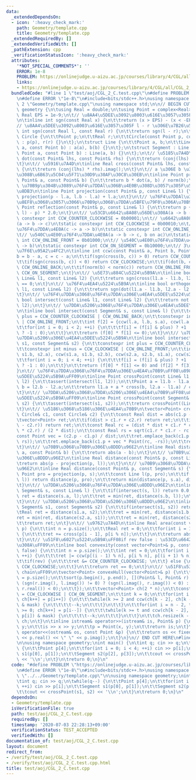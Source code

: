 ```yaml
---
data:
  _extendedDependsOn:
  - icon: ':heavy_check_mark:'
    path: Geometry/template.cpp
    title: Geometry/template.cpp
  _extendedRequiredBy: []
  _extendedVerifiedWith: []
  _pathExtension: cpp
  _verificationStatusIcon: ':heavy_check_mark:'
  attributes:
    '*NOT_SPECIAL_COMMENTS*': ''
    ERROR: 1e-8
    PROBLEM: https://onlinejudge.u-aizu.ac.jp/courses/library/4/CGL/all/CGL_2_C
    links:
    - https://onlinejudge.u-aizu.ac.jp/courses/library/4/CGL/all/CGL_2_C
  bundledCode: "#line 1 \"test/aoj/CGL_2_C.test.cpp\"\n#define PROBLEM \"https://onlinejudge.u-aizu.ac.jp/courses/library/4/CGL/all/CGL_2_C\"\
    \n#define ERROR \"1e-8\"\n#include<bits/stdc++.h>\nusing namespace std;\n\n#line\
    \ 2 \"Geometry/template.cpp\"\nusing namespace std;\n\n// BEGIN CUT HERE\nnamespace\
    \ geometry {\n\tusing Real = double;\n\tusing Point = complex<Real>;\n\tconstexpr\
    \ Real EPS = 1e-9;\n\t// \u8AA4\u5DEE\u3092\u8003\u616E\u3057\u305F\u7B26\u53F7\
    \n\tinline int sgn(const Real x) {\n\t\treturn (x > EPS) - (x < -EPS);\n\t}\n\t\
    // \u8AA4\u5DEE\u3092\u8003\u616E\u3057\u305F l - r \u306E\u7B26\u53F7\n\tinline\
    \ int sgn(const Real l, const Real r) {\n\t\treturn sgn(l - r);\n\t}\n\tstruct\
    \ Circle {\n\t\tPoint p;\n\t\tReal r;\n\t\tCircle(const Point p, const Real r)\
    \ : p(p), r(r) {}\n\t};\n\tstruct Line {\n\t\tPoint a, b;\n\t\tLine(const Point\
    \ a, const Point b) : a(a), b(b) {}\n\t};\n\tstruct Segment : Line {\n\t\tSegment(const\
    \ Point a, const Point b) : Line(a, b) {}\n\t};\n\t// \u5185\u7A4D\n\tinline Real\
    \ dot(const Point& lhs, const Point& rhs) {\n\t\treturn (conj(lhs) * rhs).real();\n\
    \t}\n\t// \u5916\u7A4D\n\tinline Real cross(const Point& lhs, const Point& rhs)\
    \ {\n\t\treturn (conj(lhs) * rhs).imag();\n\t}\n\t// a \u306E b \u306B\u5BFE\u3059\
    \u308B\u6B63\u5C04\u5F71\u30D9\u30AF\u30C8\u30EB\n\tinline Point projection(const\
    \ Point& a, const Point& b) {\n\t\treturn b * dot(a, b) / norm(b);\n\t}\n\t//\
    \ \u70B9p\u304B\u3089\u76F4\u7DDAl\u306B\u4E0B\u308D\u3057\u305F\u5782\u7DDA\u306E\
    \u8DB3\n\tinline Point projection(const Point& p, const Line& l) {\n\t\treturn\
    \ projection(p - l.a, l.b - l.a) + l.a;\n\t}\n\t// \u76F4\u7DDAl\u3092\u5BFE\u79F0\
    \u8EF8\u3068\u3057\u3066\u70B9p\u3068\u7DDA\u5BFE\u79F0\u306A\u70B9\n\tinline\
    \ Point reflection(const Point& p, const Line& l) {\n\t\treturn p + (projection(p,\
    \ l) - p) * 2.0;\n\t}\n\t// \u53CD\u6642\u8A08\u56DE\u308A(a -> b -> c)\n\tstatic\
    \ constexpr int CCW_COUNTER_CLOCKWISE = 0b00001;\n\t// \u6642\u8A08\u56DE\u308A\
    (a -> b -> c)\n\tstatic constexpr int CCW_CLOCKWISE = 0b00010;\n\t// \u540C\u4E00\
    \u76F4\u7DDA\u4E0A(c -> a -> b)\n\tstatic constexpr int CCW_ONLINE_BACK = 0b00100;\n\
    \t// \u540C\u4E00\u76F4\u7DDA\u4E0A(a -> b -> c, b on ac)\n\tstatic constexpr\
    \ int CCW_ONLINE_FRONT = 0b01000;\n\t// \u540C\u4E00\u76F4\u7DDA\u4E0A(a -> c\
    \ -> b)\n\tstatic constexpr int CCW_ON_SEGMENT = 0b10000;\n\t// 3\u70B9\u306E\u4F4D\
    \u7F6E\u95A2\u4FC2\n\tinline int ccw(const Point& a, Point b, Point c) {\n\t\t\
    b = b - a, c = c - a;\n\t\tif(sgn(cross(b, c)) > 0) return CCW_COUNTER_CLOCKWISE;\n\
    \t\tif(sgn(cross(b, c)) < 0) return CCW_CLOCKWISE;\n\t\tif(dot(b, c) < 0) return\
    \ CCW_ONLINE_BACK;\n\t\tif(norm(b) < norm(c)) return CCW_ONLINE_FRONT;\n\t\treturn\
    \ CCW_ON_SEGMENT;\n\t}\n\t// \u5E73\u884C\u5224\u5B9A\n\tinline bool parallel(const\
    \ Line& l1, const Line& l2) {\n\t\treturn sgn(cross(l1.a - l1.b, l2.a - l2.b))\
    \ == 0;\n\t}\n\t// \u76F4\u4EA4\u5224\u5B9A\n\tinline bool orthogonal(const Line&\
    \ l1, const Line& l2) {\n\t\treturn sgn(dot(l1.a - l1.b, l2.a - l2.b)) == 0;\n\
    \t}\n\t// \u76F4\u7DDA\u3068\u76F4\u7DDA\u306E\u4EA4\u5DEE\u5224\u5B9A\n\tinline\
    \ bool intersect(const Line& l1, const Line& l2) {\n\t\treturn not parallel(l1,\
    \ l2);\n\t}\n\t// \u7DDA\u5206\u3068\u76F4\u7DDA\u306E\u4EA4\u5DEE\u5224\u5B9A\
    \n\tinline bool intersect(const Segment& s, const Line& l) {\n\t\tconstexpr int\
    \ plus = CCW_COUNTER_CLOCKWISE | CCW_ONLINE_BACK;\n\t\tconstexpr int minus = CCW_CLOCKWISE\
    \ | CCW_ONLINE_FRONT;\n\t\tint f[2] = {ccw(l.a, l.b, s.a), ccw(l.a, l.b, s.b)};\n\
    \t\tfor(int i = 0; i < 2; ++i) {\n\t\t\tf[i] = (f[i] & plus) ? +1 : ((f[i] & minus)\
    \ ? -1 : 0);\n\t\t}\n\t\treturn (f[0] * f[1] <= 0);\n\t}\n\t// \u7DDA\u5206\u3068\
    \u7DDA\u5206\u306E\u4EA4\u5DEE\u5224\u5B9A\n\tinline bool intersect(const Segment&\
    \ s1, const Segment& s2) {\n\t\tconstexpr int plus = CCW_COUNTER_CLOCKWISE | CCW_ONLINE_BACK;\n\
    \t\tconstexpr int minus = CCW_CLOCKWISE | CCW_ONLINE_FRONT;\n\t\tint f[4] = {ccw(s1.a,\
    \ s1.b, s2.a), ccw(s1.a, s1.b, s2.b), ccw(s2.a, s2.b, s1.a), ccw(s2.a, s2.b, s1.b)};\n\
    \t\tfor(int i = 0; i < 4; ++i) {\n\t\t\tf[i] = (f[i] & plus) ? +1 : ((f[i] & minus)\
    \ ? -1 : 0);\n\t\t}\n\t\treturn (f[0] * f[1] <= 0) and (f[2] * f[3] <= 0);\n\t\
    }\n\t// \u76F4\u7DDA\u3068\u76F4\u7DDA\u306E\u4EA4\u70B9\uFF08\u8981\uFF1A\u4EA4\
    \u5DEE\u5224\u5B9A\uFF09\n\tinline Point crossPoint(const Line& l1, const Line&\
    \ l2) {\n\t\tassert(intersect(l1, l2));\n\t\tPoint a = l1.b - l1.a;\n\t\tPoint\
    \ b = l2.b - l2.a;\n\t\treturn l1.a + a * cross(b, l2.a - l1.a) / cross(b, a);\n\
    \t}\n\t// \u7DDA\u5206\u3068\u7DDA\u5206\u306E\u4EA4\u70B9\uFF08\u8981\uFF1A\u4EA4\
    \u5DEE\u5224\u5B9A\uFF09\n\tinline Point crossPoint(const Segment& s1, const Segment&\
    \ s2) {\n\t\tassert(intersect(s1, s2));\n\t\treturn crossPoint((Line)s1, (Line)s2);\n\
    \t}\n\t// \u5186\u3068\u5186\u306E\u4EA4\u70B9\n\tvector<Point> crossPoint(const\
    \ Circle& c1, const Circle& c2) {\n\t\tconst Real dist = abs(c1.p - c2.p);\n\t\
    \tvector<Point> ret;\n\t\tif(dist > c1.r + c2.r) return ret;\n\t\tif(dist < abs(c1.r\
    \ - c2.r)) return ret;\n\t\tconst Real rc = (dist * dist + c1.r * c1.r - c2.r\
    \ * c2.r) / (2 * dist);\n\t\tconst Real rs = sqrt(c1.r * c1.r - rc * rc);\n\t\t\
    const Point vec = (c2.p - c1.p) / dist;\n\t\tret.emplace_back(c1.p + vec * Point(rc,\
    \ rs));\n\t\tret.emplace_back(c1.p + vec * Point(rc, -rs));\n\t\treturn ret;\n\
    \t}\n\t// \u70B9\u3068\u70B9\u306E\u8DDD\u96E2\n\tinline Real distance(const Point&\
    \ a, const Point& b) {\n\t\treturn abs(a - b);\n\t}\n\t// \u70B9\u3068\u76F4\u7DDA\
    \u306E\u8DDD\u96E2\n\tinline Real distance(const Point& p, const Line& l) {\n\t\
    \treturn abs(p - projection(p, l));\n\t}\n\t// \u70B9\u3068\u7DDA\u5206\u306E\u8DDD\
    \u96E2\n\tinline Real distance(const Point& p, const Segment& s) {\n\t\tconst\
    \ Point pro = projection(p, s);\n\t\tconst Line l(p, pro);\n\t\tif(intersect(s,\
    \ l)) return distance(p, pro);\n\t\treturn min(distance(p, s.a), distance(p, s.b));\n\
    \t}\n\t// \u7DDA\u5206\u3068\u76F4\u7DDA\u306E\u8DDD\u96E2\n\tinline Real distance(const\
    \ Segment& s, const Line& l) {\n\t\tif(intersect(s, l)) return 0.0;\n\t\tReal\
    \ ret = distance(s.a, l);\n\t\tret = min(ret, distance(s.b, l));\n\t\treturn ret;\n\
    \t}\n\t// \u7DDA\u5206\u3068\u7DDA\u5206\u306E\u8DDD\u96E2\n\tinline Real distance(const\
    \ Segment& s1, const Segment& s2) {\n\t\tif(intersect(s1, s2)) return 0.0;\n\t\
    \tReal ret = distance(s1.a, s2);\n\t\tret = min(ret, distance(s1.b, s2));\n\t\t\
    ret = min(ret, distance(s2.a, s1));\n\t\tret = min(ret, distance(s2.b, s1));\n\
    \t\treturn ret;\n\t}\n\t// \u9762\u7A4D\n\tinline Real area(const vector<Point>&\
    \ p) {\n\t\tint n = p.size();\n\t\tReal ret = 0;\n\t\tfor(int i = 1; i <= n; ++i)\
    \ {\n\t\t\tret += cross(p[i - 1], p[i % n]);\n\t\t}\n\t\treturn abs(ret / 2);\n\
    \t}\n\t// \u51F8\u6027\u5224\u5B9A\uFF08if rev false : \u53CD\u6642\u8A08\u56DE\
    \u308A\uFF09\n\tinline bool convexity(const vector<Point>& p, const bool rev =\
    \ false) {\n\t\tint n = p.size();\n\t\tint ret = 0;\n\t\tfor(int i = 1; i <= n;\
    \ ++i) {\n\t\t\tret |= ccw(p[(i - 1) % n], p[i % n], p[(i + 1) % n]);\n\t\t}\n\
    \t\tif(rev) {\n\t\t\tret &= CCW_COUNTER_CLOCKWISE; \n\t\t} else {\n\t\t\tret &=\
    \ CCW_CLOCKWISE;\n\t\t}\n\t\treturn ret == 0;\n\t}\n\t// \u51F8\u5305\uFF08Monotone\
    \ chain\uFF09\n\tvector<Point> convexHull(vector<Point>& p) {\n\t\tconst int n\
    \ = p.size();\n\t\tsort(p.begin(), p.end(), [](Point& l, Point& r) {\n\t\t\treturn\
    \ (sgn(r.imag(), l.imag()) != 0) ? (sgn(l.imag(), r.imag()) < 0) : (sgn(l.real(),\
    \ r.real()) < 0);\n\t\t});\n\t\tvector<Point> ch(2 * n);\n\t\tconstexpr int mask\
    \ = CCW_CLOCKWISE | CCW_ON_SEGMENT;\n\t\tint k = 0;\n\t\tfor(int i = 0; i < n;\
    \ ch[k++] = p[i++]) {\n\t\t\twhile(k >= 2 and ccw(ch[k - 2], ch[k - 1], p[i])\
    \ & mask) {\n\t\t\t\t--k;\n\t\t\t}\n\t\t}\n\t\tfor(int i = n - 2, t = k + 1; i\
    \ >= 0; ch[k++] = p[i--]) {\n\t\t\twhile(k >= t and ccw(ch[k - 2], ch[k - 1],\
    \ p[i]) & mask) {\n\t\t\t\t--k;\n\t\t\t}\n\t\t}\n\t\tch.resize(k - 1);\n\t\treturn\
    \ ch;\n\t}\n\tinline istream& operator>>(istream& is, Point& p) {\n\t\tReal x,\
    \ y;\n\t\tis >> x >> y;\n\t\tp = Point(x, y);\n\t\treturn is;\n\t}\n\tinline ostream&\
    \ operator<<(ostream& os, const Point &p) {\n\t\treturn os << fixed << setprecision(15)\
    \ << p.real() << \" \" << p.imag();\n\t}\n}\n// END CUT HERE\n#line 7 \"test/aoj/CGL_2_C.test.cpp\"\
    \n\nusing namespace geometry;\nint main() {\n\tint q; cin >> q;\n\twhile(q--)\
    \ {\n\t\tPoint p[4];\n\t\tfor(int i = 0; i < 4; ++i) cin >> p[i];\n\t\tSegment\
    \ s1(p[0], p[1]);\n\t\tSegment s2(p[2], p[3]);\n\t\tcout << crossPoint(s1, s2)\
    \ << '\\n';\n\t}\n\treturn 0;\n}\n"
  code: "#define PROBLEM \"https://onlinejudge.u-aizu.ac.jp/courses/library/4/CGL/all/CGL_2_C\"\
    \n#define ERROR \"1e-8\"\n#include<bits/stdc++.h>\nusing namespace std;\n\n#include\
    \ \"../../Geometry/template.cpp\"\n\nusing namespace geometry;\nint main() {\n\
    \tint q; cin >> q;\n\twhile(q--) {\n\t\tPoint p[4];\n\t\tfor(int i = 0; i < 4;\
    \ ++i) cin >> p[i];\n\t\tSegment s1(p[0], p[1]);\n\t\tSegment s2(p[2], p[3]);\n\
    \t\tcout << crossPoint(s1, s2) << '\\n';\n\t}\n\treturn 0;\n}\n"
  dependsOn:
  - Geometry/template.cpp
  isVerificationFile: true
  path: test/aoj/CGL_2_C.test.cpp
  requiredBy: []
  timestamp: '2020-07-03 22:28:13+09:00'
  verificationStatus: TEST_ACCEPTED
  verifiedWith: []
documentation_of: test/aoj/CGL_2_C.test.cpp
layout: document
redirect_from:
- /verify/test/aoj/CGL_2_C.test.cpp
- /verify/test/aoj/CGL_2_C.test.cpp.html
title: test/aoj/CGL_2_C.test.cpp
---
```

